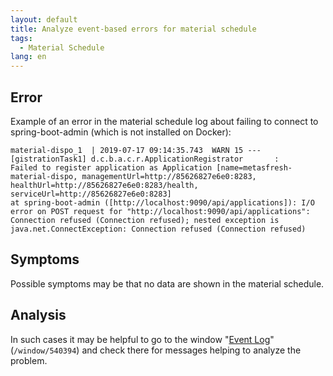 ```yaml
---
layout: default
title: Analyze event-based errors for material schedule
tags:
  - Material Schedule
lang: en
---
```


## Error
Example of an error in the material schedule log about failing to connect to spring-boot-admin (which is not installed on Docker):

```
material-dispo_1  | 2019-07-17 09:14:35.743  WARN 15 --- [gistrationTask1] d.c.b.a.c.r.ApplicationRegistrator       :
Failed to register application as Application [name=metasfresh-material-dispo, managementUrl=http://85626827e6e0:8283, healthUrl=http://85626827e6e0:8283/health, serviceUrl=http://85626827e6e0:8283]
at spring-boot-admin ([http://localhost:9090/api/applications]): I/O error on POST request for "http://localhost:9090/api/applications":
Connection refused (Connection refused); nested exception is java.net.ConnectException: Connection refused (Connection refused)
```

## Symptoms
Possible symptoms may be that no data are shown in the material schedule.

## Analysis
In such cases it may be helpful to go to the window "[Event Log](..\..\webui_collection/EN/Menu.html)" (`/window/540394`) and check there for messages helping to analyze the problem.
